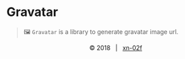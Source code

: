 # Gravatar
> 🖼 `Gravatar` is a library to generate gravatar image url.

<div align=center>
    &copy; 2018 &nbsp; | &nbsp; <a href="https://xn-02f.github.io" target="_blank">xn-02f</a>
</div>
